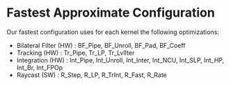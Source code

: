 # Fastest Approximate Configuration

Our fastest configuration uses for each kernel the following optimizations:

* Bilateral Filter (HW) :  BF_Pipe, BF_Unroll, BF_Pad, BF_Coeff
* Tracking (HW)			:  Tr_Pipe, Tr_LP, Tr_LvlIter
* Integration (HW)      :  Int_Pipe, Int_Unroll, Int_Inter, Int_NCU, Int_SLP, Int_HP, Int_Br, Int_FPOp
* Raycast (SW)          :  R_Step, R_LP, R_TrInt, R_Fast, R_Rate

